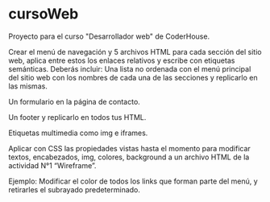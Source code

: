 # cursoWeb

Proyecto para el curso "Desarrollador web" de CoderHouse.

Crear el menú de navegación y 5 archivos HTML para cada sección del sitio web, aplica entre estos los enlaces relativos y escribe con etiquetas semánticas. Deberás incluir:
Una lista no ordenada con el menú principal del sitio web con los nombres de cada una de las secciones y replicarlo en las mismas.

Un formulario en la página de contacto.

Un footer y replicarlo en todos tus HTML.

Etiquetas multimedia como img e iframes.

Aplicar con CSS las propiedades vistas hasta el momento para modificar textos, encabezados, img, colores, background a un archivo HTML de la actividad N°1 “Wireframe”.

Ejemplo: Modificar el color de todos los links que forman parte del menú, y retirarles el subrayado predeterminado.
